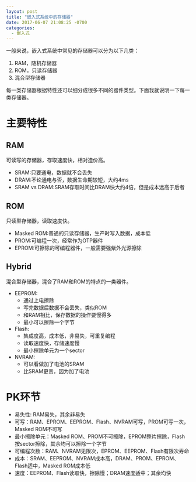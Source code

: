 ```yaml
---
layout: post
title: "嵌入式系统中的存储器"
date: 2017-06-07 21:08:25 -0700
categories:
  - 嵌入式
---
```

一般来说，嵌入式系统中常见的存储器可以分为以下几类：

1. RAM，随机存储器
2. ROM，只读存储器
3. 混合型存储器

每一类存储器根据特性还可以细分成很多不同的器件类型。下面我就说明一下每一类存储器。

# 主要特性
## RAM
可读写的存储器，存取速度快，相对造价高。
- SRAM:只要通电，数据就不会丢失
- DRAM:不论通电与否，数据生命期较短，大约4ms
- SRAM vs DRAM:SRAM存取时间比DRAM快大约4倍，但是成本远高于后者

## ROM
只读型存储器，读取速度快。
- Masked ROM:普通的只读存储器，生产时写入数据，成本低
- PROM:可编程一次，经常作为OTP器件
- EPROM:可擦除的可编程器件，一般需要强紫外光源擦除

## Hybrid
混合型存储器，混合了RAM和ROM的特点的一类器件。
- EEPROM:
  - 通过上电擦除
  - 写完数据后数据不会丢失，类似ROM
  - 和RAM相比，保存数据的操作要慢得多
  - 最小可以擦除一个字节
- Flash:
  - 集成度高，成本低，非易失，可重复编程
  - 读取速度快，存储速度慢
  - 最小擦除单元为一个sector
- NVRAM:
  - 可以看做加了电池的SRAM
  - 比SRAM更贵，因为加了电池

# PK环节
- 易失性: RAM易失，其余非易失
- 可写：RAM、EPROM、EEPROM、Flash、NVRAM可写，PROM可写一次，Masked ROM不可写
- 最小擦除单元：Masked ROM、PROM不可擦除，EPROM整片擦除，Flash按sector擦除，其余均可以擦除一个字节
- 可编程次数：RAM、NVRAM无限次，EPROM、EEPROM、Flash有限次寿命
- 成本：SRAM、EEPROM、NVRAM成本高，DRAM、PROM、EPROM、Flash适中，Masked ROM成本低
- 速度：EEPROM、Flash读取快，擦除慢；DRAM速度适中；其余均快
